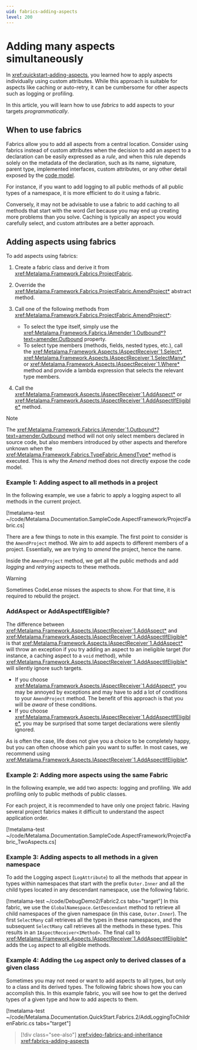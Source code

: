```yaml
---
uid: fabrics-adding-aspects
level: 200
---
```


# Adding many aspects simultaneously

In <xref:quickstart-adding-aspects>, you learned how to apply aspects individually using custom attributes. While this approach is suitable for aspects like caching or auto-retry, it can be cumbersome for other aspects such as logging or profiling.

In this article, you will learn how to use _fabrics_ to add aspects to your targets _programmatically_.

## When to use fabrics

Fabrics allow you to add all aspects from a central location. Consider using fabrics instead of custom attributes when the decision to add an aspect to a declaration can be easily expressed as a _rule_, and when this rule depends solely on the metadata of the declaration, such as its name, signature, parent type, implemented interfaces, custom attributes, or any other detail exposed by the [code model](xref:Metalama.Framework.Code).

For instance, if you want to add logging to all public methods of all public types of a namespace, it is more efficient to do it using a fabric.

Conversely, it may not be advisable to use a fabric to add caching to all methods that start with the word _Get_ because you may end up creating more problems than you solve. Caching is typically an aspect you would carefully select, and custom attributes are a better approach.

## Adding aspects using fabrics

To add aspects using fabrics:

1. Create a fabric class and derive it from <xref:Metalama.Framework.Fabrics.ProjectFabric>.

2. Override the <xref:Metalama.Framework.Fabrics.ProjectFabric.AmendProject*> abstract method.

3. Call one of the following methods from <xref:Metalama.Framework.Fabrics.ProjectFabric.AmendProject*>:

   * To select the type itself, simply use the <xref:Metalama.Framework.Fabrics.IAmender`1.Outbound*?text=amender.Outbound> property.
   * To select type members (methods, fields, nested types, etc.), call the <xref:Metalama.Framework.Aspects.IAspectReceiver`1.Select*>, <xref:Metalama.Framework.Aspects.IAspectReceiver`1.SelectMany*> or <xref:Metalama.Framework.Aspects.IAspectReceiver`1.Where*> method and provide a lambda expression that selects the relevant type members.

4. Call the <xref:Metalama.Framework.Aspects.IAspectReceiver`1.AddAspect*> or  <xref:Metalama.Framework.Aspects.IAspectReceiver`1.AddAspectIfEligible*> method.

> [!NOTE]
> The <xref:Metalama.Framework.Fabrics.IAmender`1.Outbound*?text=amender.Outbound> method will not only select members declared in source code, but also members introduced by other aspects and therefore unknown when the  <xref:Metalama.Framework.Fabrics.TypeFabric.AmendType*> method is executed. This is why the _Amend_ method does not directly expose the code model.


### Example 1: Adding aspect to all methods in a project

In the following example, we use a fabric to apply a logging aspect to all methods in the current project.

[!metalama-test  ~/code/Metalama.Documentation.SampleCode.AspectFramework/ProjectFabric.cs]

There are a few things to note in this example. The first point to consider is the `AmendProject` method. We aim to add aspects to different members of a project. Essentially, we are trying to _amend_ the project, hence the name.

Inside the `AmendProject` method, we get all the public methods and add _logging_ and _retrying_ aspects to these methods.

> [!WARNING]
> Sometimes CodeLense misses the aspects to show. For that time, it is required to rebuild the project.

### AddAspect or AddAspectIfEligible?

The difference between <xref:Metalama.Framework.Aspects.IAspectReceiver`1.AddAspect*> and  <xref:Metalama.Framework.Aspects.IAspectReceiver`1.AddAspectIfEligible*> is that <xref:Metalama.Framework.Aspects.IAspectReceiver`1.AddAspect*>  will throw an exception if you try adding an aspect to an ineligible target (for instance, a caching aspect to a `void` method), while <xref:Metalama.Framework.Aspects.IAspectReceiver`1.AddAspectIfEligible*> will silently ignore such targets.

* If you choose <xref:Metalama.Framework.Aspects.IAspectReceiver`1.AddAspect*>, you may be annoyed by exceptions and may have to add a lot of conditions to your `AmendProject` method. The benefit of this approach is that you will be _aware_ of these conditions.
* If you choose <xref:Metalama.Framework.Aspects.IAspectReceiver`1.AddAspectIfEligible*>, you may be surprised that some target declarations were silently ignored.

As is often the case, life does not give you a choice to be completely happy, but you can often choose which pain you want to suffer. In most cases, we recommend using <xref:Metalama.Framework.Aspects.IAspectReceiver`1.AddAspectIfEligible*>.

### Example 2: Adding more aspects using the same Fabric

In the following example, we add two aspects: logging and profiling. We add profiling only to public methods of public classes.

For each project, it is recommended to have only one project fabric. Having several project fabrics makes it difficult to understand the aspect application order.

[!metalama-test  ~/code/Metalama.Documentation.SampleCode.AspectFramework/ProjectFabric_TwoAspects.cs]

### Example 3: Adding aspects to all methods in a given namespace

To add the Logging aspect (`LogAttribute`) to all the methods that appear in types within namespaces that start with the prefix `Outer.Inner` and all the child types located in any descendant namespace, use the following fabric.

[!metalama-test  ~/code/DebugDemo2/Fabric2.cs tabs="target"]
In this fabric, we use the `GlobalNamespace.GetDescendant` method to retrieve all child namespaces of the given namespace (in this case, `Outer.Inner`). The first `SelectMany` call retrieves all the types in these namespaces, and the subsequent `SelectMany` call retrieves all the methods in these types. This results in an `IAspectReceiver<IMethod>`. The final call to <xref:Metalama.Framework.Aspects.IAspectReceiver`1.AddAspectIfEligible*> adds the `Log` aspect to all eligible methods.

### Example 4: Adding the `Log` aspect only to derived classes of a given class

Sometimes you may not need or want to add aspects to all types, but only to a class and its derived types. The following fabric shows how you can accomplish this. In this example fabric, you will see how to get the derived types of a given type and how to add aspects to them.

[!metalama-test ~/code/Metalama.Documentation.QuickStart.Fabrics.2/AddLoggingToChildrenFabric.cs tabs="target"]

> [!div class="see-also"]
> <xref:video-fabrics-and-inheritance>
> <xref:fabrics-adding-aspects>
